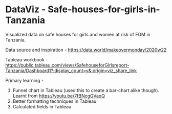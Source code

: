# DataViz - Safe-houses-for-girls-in-Tanzania
Visualized data on safe houses for girls and women at risk of FGM in Tanzania. 

Data source and inspiration - https://data.world/makeovermonday/2020w22

Tableau workbook - https://public.tableau.com/views/SafehouseforGirlsreport-Tanzania/Dashboard1?:display_count=y&:origin=viz_share_link

Primary learning - 

1. Funnel chart in Tableau (used this to create a bar-chart alike though). Learnt from https://youtu.be/7fBNcgGVaoQ
2. Better formatting techniques in Tableau
3. Calculated fields in Tableau
